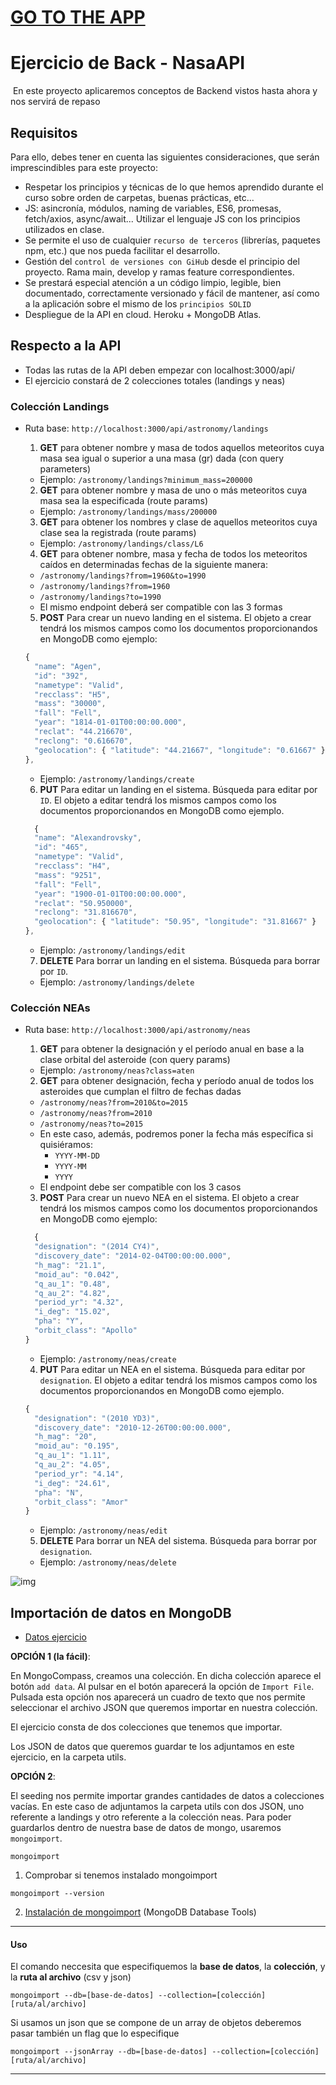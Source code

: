 # [**GO TO THE APP**](https://nasa-app-react-mern.netlify.app)

# Ejercicio de Back - NasaAPI

​
En este proyecto aplicaremos conceptos de Backend vistos hasta ahora y nos servirá de repaso

## Requisitos
Para ello, debes tener en cuenta las siguientes consideraciones, que serán imprescindibles para este proyecto: 
​
- Respetar los principios y técnicas de lo que hemos aprendido durante el curso sobre orden de carpetas, buenas prácticas, etc...
- JS: asincronía, módulos, naming de variables, ES6, promesas, fetch/axios, async/await... Utilizar el lenguaje JS con los principios utilizados en clase. 
- Se permite el uso de cualquier `recurso de terceros` (librerías, paquetes npm, etc.) que nos pueda facilitar el desarrollo.
- Gestión del `control de versiones con GiHub` desde el principio del proyecto. Rama main, develop y ramas feature correspondientes.
- Se prestará especial atención a un código limpio, legible, bien documentado, correctamente versionado y fácil de mantener, así como a la aplicación sobre el mismo de los `principios SOLID`
- Despliegue de la API en cloud. Heroku + MongoDB Atlas.
​
 ## Respecto a la API 
 
- Todas las rutas de la API deben empezar con localhost:3000/api/
- El ejercicio constará de 2 colecciones totales (landings y neas)
​
### Colección Landings

- Ruta base: `http://localhost:3000/api/astronomy/landings`
​
  1. **GET** para obtener nombre y masa de todos aquellos meteoritos cuya masa sea igual o superior a una masa (gr) dada (con query parameters)
​
  - Ejemplo: `/astronomy/landings?minimum_mass=200000`
​
  2. **GET** para obtener nombre y masa de uno o más meteoritos cuya masa sea la especificada (route params)
​
  - Ejemplo: `/astronomy/landings/mass/200000`
​
  3. **GET** para obtener los nombres y clase de aquellos meteoritos cuya clase sea la registrada (route params)
​
  - Ejemplo: `/astronomy/landings/class/L6`
​
  4. **GET** para obtener nombre, masa y fecha de todos los meteoritos caídos en determinadas fechas de la siguiente manera:
​
  - `/astronomy/landings?from=1960&to=1990`
  - `/astronomy/landings?from=1960`
  - `/astronomy/landings?to=1990`
  - El mismo endpoint deberá ser compatible con las 3 formas

  5. **POST** Para crear un nuevo landing en el sistema. El objeto a crear tendrá los mismos campos como los documentos proporcionandos en MongoDB como ejemplo:

  ```javascript
  {
    "name": "Agen",
    "id": "392",
    "nametype": "Valid",
    "recclass": "H5",
    "mass": "30000",
    "fall": "Fell",
    "year": "1814-01-01T00:00:00.000",
    "reclat": "44.216670",
    "reclong": "0.616670",
    "geolocation": { "latitude": "44.21667", "longitude": "0.61667" }
  },
  ```
  - Ejemplo: `/astronomy/landings/create`

  6. **PUT** Para editar un landing en el sistema. Búsqueda para editar por `ID`. El objeto a editar tendrá los mismos campos como los documentos proporcionandos en MongoDB como ejemplo.

  ```javascript
    {
    "name": "Alexandrovsky",
    "id": "465",
    "nametype": "Valid",
    "recclass": "H4",
    "mass": "9251",
    "fall": "Fell",
    "year": "1900-01-01T00:00:00.000",
    "reclat": "50.950000",
    "reclong": "31.816670",
    "geolocation": { "latitude": "50.95", "longitude": "31.81667" }
  },
  ```
   - Ejemplo: `/astronomy/landings/edit`
  
  7. **DELETE** Para borrar un landing en el sistema. Búsqueda para borrar por `ID`.

   - Ejemplo: `/astronomy/landings/delete`
​
### Colección NEAs

- Ruta base: `http://localhost:3000/api/astronomy/neas`
​
  1. **GET** para obtener la designación y el período anual en base a la clase orbital del asteroide (con query params)
​
  - Ejemplo: `/astronomy/neas?class=aten`
​
  2. **GET** para obtener designación, fecha y período anual de todos los asteroides que cumplan el filtro de fechas dadas
​
  - `/astronomy/neas?from=2010&to=2015`
  - `/astronomy/neas?from=2010`
  - `/astronomy/neas?to=2015`
  - En este caso, además, podremos poner la fecha más específica si quisiéramos:
    - `YYYY-MM-DD`
    - `YYYY-MM`
    - `YYYY`
  - El endpoint debe ser compatible con los 3 casos

  3. **POST** Para crear un nuevo NEA en el sistema. El objeto a crear tendrá los mismos campos como los documentos proporcionandos en MongoDB como ejemplo:
  ```javascript
    {
    "designation": "(2014 CY4)",
    "discovery_date": "2014-02-04T00:00:00.000",
    "h_mag": "21.1",
    "moid_au": "0.042",
    "q_au_1": "0.48",
    "q_au_2": "4.82",
    "period_yr": "4.32",
    "i_deg": "15.02",
    "pha": "Y",
    "orbit_class": "Apollo"
  }
  ```
  - Ejemplo: `/astronomy/neas/create`

  4. **PUT** Para editar un NEA en el sistema. Búsqueda para editar por `designation`. El objeto a editar tendrá los mismos campos como los documentos proporcionandos en MongoDB como ejemplo.
  ```javascript
  {
    "designation": "(2010 YD3)",
    "discovery_date": "2010-12-26T00:00:00.000",
    "h_mag": "20",
    "moid_au": "0.195",
    "q_au_1": "1.11",
    "q_au_2": "4.05",
    "period_yr": "4.14",
    "i_deg": "24.61",
    "pha": "N",
    "orbit_class": "Amor"
  }
  ```
  - Ejemplo: `/astronomy/neas/edit`

  5. **DELETE** Para borrar un NEA del sistema. Búsqueda para borrar por `designation`.

  - Ejemplo: `/astronomy/neas/delete` 

 ![img](../../assets/back/ejercicioNasa/nasa.jpg)


## Importación de datos en MongoDB

- [Datos ejercicio](../../utils/ejercicioNasa)


**OPCIÓN 1 (la fácil)**:

En MongoCompass, creamos una colección. En dicha colección aparece el botón `add data`. Al pulsar en el botón aparecerá la opción de `Import File`. Pulsada esta opción nos aparecerá un cuadro de texto que nos permite seleccionar el archivo JSON que queremos importar en nuestra colección.

El ejercicio consta de dos colecciones que tenemos que importar. 

Los JSON de datos que queremos guardar te los adjuntamos en este ejercicio, en la carpeta utils. 

**OPCIÓN 2**:

El seeding nos permite importar grandes cantidades de datos a colecciones vacías. En este caso de adjuntamos la carpeta utils con dos JSON, uno referente a landings y otro referente a la colección neas. Para poder guardarlos dentro de nuestra base de datos de mongo, usaremos `mongoimport`.

```
mongoimport
```
1. Comprobar si tenemos instalado mongoimport

```
mongoimport --version
```
2. [Instalación de mongoimport]('https://docs.mongodb.com/database-tools/installation/installation/') (MongoDB Database Tools)

***

#### Uso
El comando neccesita que especifiquemos la __base de datos__, la __colección__, y la __ruta al archivo__ (csv y json)

```
mongoimport --db=[base-de-datos] --collection=[colección] [ruta/al/archivo]
```
Si usamos un json que se compone de un array de objetos deberemos pasar también un flag que lo especifique

```
mongoimport --jsonArray --db=[base-de-datos] --collection=[colección] [ruta/al/archivo]
```
***
